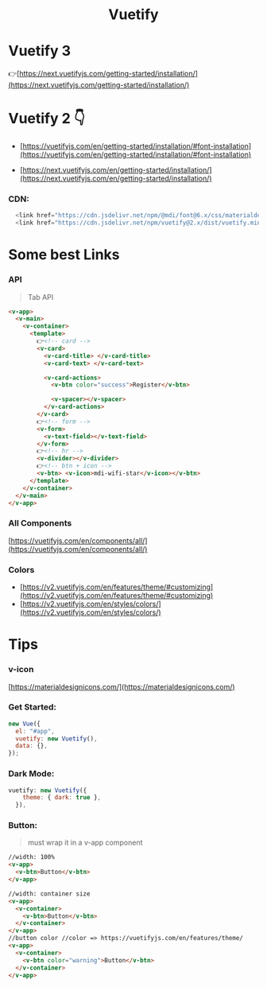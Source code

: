 # <div align="center"> Vuetify</div>

# Vuetify 3

👉[https://next.vuetifyjs.com/getting-started/installation/](https://next.vuetifyjs.com/getting-started/installation/)

# Vuetify 2 👇

- [https://vuetifyjs.com/en/getting-started/installation/#font-installation](https://vuetifyjs.com/en/getting-started/installation/#font-installation)

- [https://next.vuetifyjs.com/en/getting-started/installation/](https://next.vuetifyjs.com/en/getting-started/installation/)

### CDN:

```js
  <link href="https://cdn.jsdelivr.net/npm/@mdi/font@6.x/css/materialdesignicons.min.css" rel="stylesheet">
  <link href="https://cdn.jsdelivr.net/npm/vuetify@2.x/dist/vuetify.min.css" rel="stylesheet">
```

# Some best Links

### API

> Tab API

```html
<v-app>
  <v-main>
    <v-container>
      <template>
        👉<!-- card -->
        <v-card>
          <v-card-title> </v-card-title>
          <v-card-text> </v-card-text>

          <v-card-actions>
            <v-btn color="success">Register</v-btn>

            <v-spacer></v-spacer>
          </v-card-actions>
        </v-card>
        👉<!-- form -->
        <v-form>
          <v-text-field></v-text-field>
        </v-form>
        👉<!-- hr -->
        <v-divider></v-divider>
        👉<!-- btn + icon -->
        <v-btn> <v-icon>mdi-wifi-star</v-icon></v-btn>
      </template>
    </v-container>
  </v-main>
</v-app>
```

### All Components

[https://vuetifyjs.com/en/components/all/](https://vuetifyjs.com/en/components/all/)

### Colors

- [https://v2.vuetifyjs.com/en/features/theme/#customizing](https://v2.vuetifyjs.com/en/features/theme/#customizing)
- [https://v2.vuetifyjs.com/en/styles/colors/](https://v2.vuetifyjs.com/en/styles/colors/)

# Tips

### v-icon

[https://materialdesignicons.com/](https://materialdesignicons.com/)

### Get Started:

```js
new Vue({
  el: "#app",
  vuetify: new Vuetify(),
  data: {},
});
```

### Dark Mode:

```js
vuetify: new Vuetify({
    theme: { dark: true },
  }),
```

### Button:

> must wrap it in a v-app component

```html
//width: 100%
<v-app>
  <v-btn>Button</v-btn>
</v-app>

//width: container size
<v-app>
  <v-container>
    <v-btn>Button</v-btn>
  </v-container>
</v-app>
//button color //color => https://vuetifyjs.com/en/features/theme/
<v-app>
  <v-container>
    <v-btn color="warning">Button</v-btn>
  </v-container>
</v-app>
```
